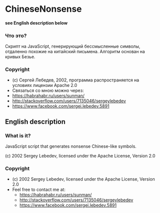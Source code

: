# ChineseNonsense #

#### see English description below ####

### Что это? ###

Скрипт на JavaScript, генерирующий бессмысленные символы, отдаленно похожие на китайский письмена. Алгоритм основан на кривых Безье.

### Copyright ###
* (c) Сергей Лебедев, 2002, программа распространяется на условиях лицензии Apache 2.0
* Cвязаться cо мною можно через:
 * https://habrahabr.ru/users/sunman/
 * http://stackoverflow.com/users/7135046/sergeylebedev
 * https://www.facebook.com/sergei.lebedev.5891 

## English description ##

### What is it? ###

JavaScript script that generates nonsense Chinese-like symbols.

(c) 2002 Sergey Lebedev, licensed under the Apache License, Version 2.0

### Copyright ###
* (c) 2002 Sergey Lebedev, licensed under the Apache License, Version 2.0
* Feel free to contact me at:
    * https://habrahabr.ru/users/sunman/
    * http://stackoverflow.com/users/7135046/sergeylebedev
    * https://www.facebook.com/sergei.lebedev.5891